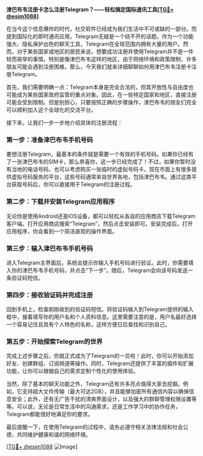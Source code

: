 **津巴布韦注册卡怎么注册Telegram？——轻松搞定国际通讯工具[[TG💪+ @esim1088](https://t.me/s/esim1088)]**

在当今这个信息爆炸的时代，社交软件已经成为我们生活中不可或缺的一部分。而提到国际化的即时通讯应用，Telegram无疑是一个绕不开的话题。作为一个功能强大、隐私保护出色的聊天工具，Telegram在全球范围内拥有大量的用户。然而，对于某些国家或地区的居民来说，想要成功注册并使用Telegram并不是一件轻而易举的事情。特别是像津巴布韦这样的地区，由于网络环境和政策限制，许多朋友可能会遇到注册困难。那么，今天我们就来详细聊聊如何用津巴布韦注册卡注册Telegram。

首先，我们需要明确一点：Telegram本身是完全合法的，但其开放性与自由度也可能成为某些国家政府监管的重点对象。因此，在一些特定国家和地区，直接注册可能会受到限制。但是别担心，只要按照正确的步骤操作，津巴布韦的朋友们完全可以顺利加入这个全球化的交流平台。

接下来，让我们一步一步地介绍具体的注册流程：

### 第一步：准备津巴布韦手机号码

要想注册Telegram，最基本的条件就是需要一个有效的手机号码。如果你已经有了一张津巴布韦的SIM卡，那么恭喜你，这一步已经完成了！不过，如果你暂时没有当地的电话号码，也可以考虑购买一张临时的虚拟号码卡。现在市面上有很多提供虚拟号码服务的平台，这些号码通常来自世界各地，包括津巴布韦。通过这类平台获取号码后，你可以直接用于Telegram的注册过程。

### 第二步：下载并安装Telegram应用程序

无论你是使用Android还是iOS设备，都可以轻松从各自的应用商店下载Telegram客户端。打开应用商店搜索“Telegram”，然后点击安装即可。安装完成后，打开应用程序，你会看到一个简洁直观的操作界面。

### 第三步：输入津巴布韦手机号码

进入Telegram主界面后，系统会提示你输入手机号码进行验证。此时，你需要填入你的津巴布韦手机号码，并点击“下一步”。随后，Telegram会向该号码发送一条验证码短信。

### 第四步：接收验证码并完成注册

回到手机上，检查刚刚收到的验证码短信。将验证码输入到Telegram提供的输入框中，接着填写你的用户名和个人资料信息。这里需要注意的是，用户名最好选择一个容易记住且具有个人特色的名称，这样方便日后查找和识别自己。

### 第五步：开始探索Telegram的世界

完成上述步骤之后，你就正式成为了Telegram的一员啦！此时，你可以开始添加好友、创建群组、订阅频道等操作。同时，Telegram还提供了丰富的插件和扩展功能，让你可以根据自己的需求定制个性化的使用体验。

当然，除了基本的聊天功能之外，Telegram还有许多亮点值得大家去挖掘。例如，它支持超大文件传输（最大可达2GB），并且能够加密所有通信内容以确保信息安全；此外，还有无广告干扰的清爽界面设计，以及强大的群聊管理权限设置等等。可以说，无论是日常生活中的沟通需求，还是工作学习中的协作任务，Telegram都能很好地满足你的要求。

最后提醒一下，在使用Telegram的过程中，请务必遵守相关法律法规和社会公德，共同维护健康和谐的网络环境。

[[TG💪+ @esim1088](https://t.me/s/esim1088) ![Image](https://i.postimg.cc/4NQfJmqS/Snipaste-2025-05-13-00-14-12.png)]